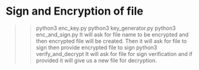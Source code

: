 # Sign and Encryption of file 

>> python3 enc_key.py
>> python3 key_generator.py
>> python3 enc_and_sign.py
   It will ask for file name to be encrypted and then encrypted file will be created.
   Then it will ask for file to sign then provide encrypted file to sign
>> python3 verify_and_decrypt
   It will ask for file for sign verification and if provided it will give us a new file for decryption.